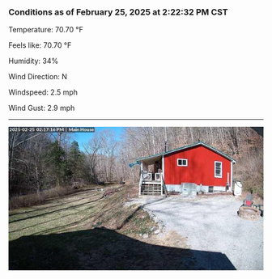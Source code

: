 ### Conditions as of February 25, 2025 at 2:22:32 PM CST 

Temperature: 70.70 &deg;F

Feels like: 70.70 &deg;F

Humidity: 34%

Wind Direction: N

Windspeed: 2.5 mph

Wind Gust: 2.9 mph

---

<img src="./images/latest.jpeg"/>

